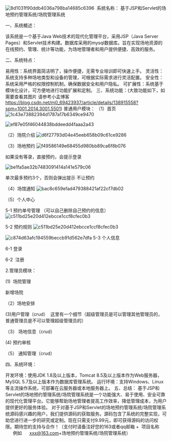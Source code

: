 ![8d1031f90ddb4036a798ba14685c6396](https://github.com/mqd66/Gymnasium-Management-System-master/assets/128692086/69519abc-c5c2-42c7-b248-70990abc0c55)​
 系统名称： 基于JSP和Servlet的场地预约管理系统/场院管理系统

一、系统概述：

该系统是一个基于Java Web技术的现代化管理平台，采用JSP（Java Server Pages）和Servlet技术构建。数据库采用的mysql数据库。旨在实现场地资源的在线预约、管理、统计等功能，为场地管理者和用户提供便捷、高效的服务。

二、系统特点：

易用性：系统界面简洁明了，操作便捷，无需专业培训即可快速上手。
灵活性：系统支持多种场地类型和设备的管理，可根据实际需求进行灵活配置。
安全性：系统采用严格的权限控制机制，确保数据安全和用户隐私。
可扩展性：系统基于模块化设计，可方便地进行功能扩展和定制。
三、系统功能：(大致功能如下，如需要查看其图片 请参考小孟博客   https://blog.csdn.net/m0_69423937/article/details/138915558?spm=1001.2014.3001.5501)
普通用户模块：
（1）首页
![1c43e73882394d1787a17b6349ce9470](https://github.com/mqd66/Gymnasium-Management-System-master/assets/128692086/c6b7290d-7c1e-4a40-a4f6-68139429f624)

![ef87e05f46044838bddeedd4faaa2a43](https://github.com/mqd66/Gymnasium-Management-System-master/assets/128692086/fb5d1885-b649-42eb-a9c9-0a9596d32889)



（2）场院介绍
![d6f27793d04e45eeb658b09c61ce9286](https://github.com/mqd66/Gymnasium-Management-System-master/assets/128692086/daa1b6bb-1f27-4654-b75c-17990056f690)




（3）场地预约
![f49586149e68455d980bb89ca6f8b076](https://github.com/mqd66/Gymnasium-Management-System-master/assets/128692086/9fe387dc-42ce-450d-a410-aaff5bb57812)



如果没有等录，直接预约，会提示登录

![be1fa5ae32b7483091414a141e579c06](https://github.com/mqd66/Gymnasium-Management-System-master/assets/128692086/3eaa959c-c51d-49b2-a122-cbd5a732a043)


单次最多预约3个，否则会弹出提示 不让预约



（4）场馆通知
![bac8c659efad479388421af22cf7db02](https://github.com/mqd66/Gymnasium-Management-System-master/assets/128692086/9890410f-227a-4c2b-acd5-07d40fa21f55)





（5）个人中心

5-1 预约单号管理 （可以自己删除自己预约的信息）
![c511bd25e20d412ebcce1ccf8cfec0b3](https://github.com/mqd66/Gymnasium-Management-System-master/assets/128692086/d5cd5e79-94d1-40e2-a8e6-3d5425dfa472)



5-2 预约规则
![c511bd25e20d412ebcce1ccf8cfec0b3](https://github.com/mqd66/Gymnasium-Management-System-master/assets/128692086/42c1f143-4993-4b9d-a0be-f38aee683414)

![c874d63afc194559beccb91d562e7dfa](https://github.com/mqd66/Gymnasium-Management-System-master/assets/128692086/dcd9d198-9199-488c-98da-8f08b1344938)
5-3 个人信息

6-1 登录

6-2  注册

2.管理员模块：

(1)  场院管理

新增场院

（2）场地安排

(3)用户管理（crud）  这里有一个细节（超级管理员是可以管理其他管理员的，普通管理员是不可以管理超级管理员的）

（3） 场地信息（crud）

(4) 预约审核

（5） 通知管理（crud）


四、系统环境：

开发环境：使用JDK 1.8及以上版本，Tomcat 8.5及以上版本作为Web服务器，MySQL 5.7及以上版本作为数据库管理系统。
运行环境：支持Windows、Linux等主流操作系统，可部署在云服务器或本地服务器上。
五、总结：
基于JSP和Servlet的场地预约管理系统/场院管理系统是一个功能强大、易于使用、安全可靠的现代化管理平台。它能够帮助场地管理者提高工作效率，降低管理成本，为用户提供更好的服务体验。
对于对基于JSP和Servlet的场地预约管理系统/场院管理系统源码感兴趣的用户，我们提供源码的获取服务。源码包含了系统的完整实现，可助您进行进一步的研究或定制。现在只需支付9.99元，即可获得源码的访问权限。期待您的支持与合作！（支付时请备注好您的163或者qq邮箱 +  项目名称            例如      xxx@163.com+场地预约管理系统/场院管理系统）



​
